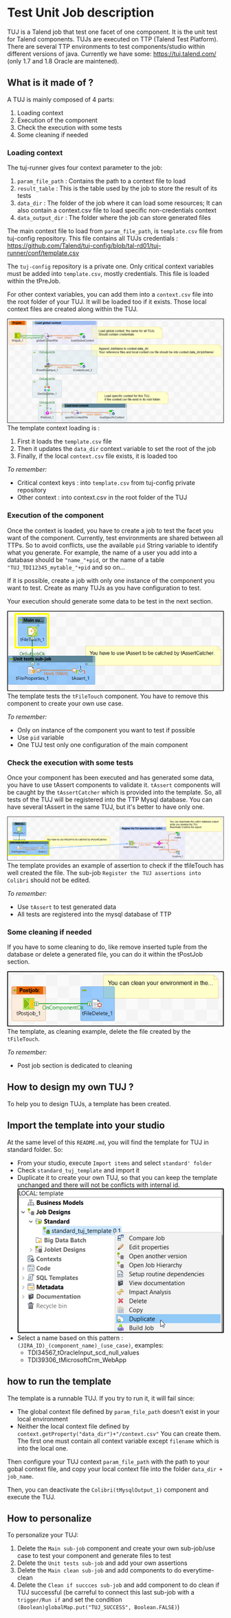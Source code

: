 # Test Unit Job description

TUJ is a Talend job that test one facet of one component. It is the unit test for Talend components. TUJs are executed on TTP (Talend Test Platform). There are several TTP environments to test components/studio within different versions of java. Currently we have some: https://tuj.talend.com/ (only 1.7 and 1.8 Oracle are maintened).

## What is it made of ?
A TUJ is mainly composed of 4 parts:
1. Loading context
1. Execution of the component
1. Check the execution with some tests
1. Some cleaning if needed

### Loading context
The tuj-runner gives four context parameter to the job:
1. `param_file_path` : Contains the path to a context file to load
1. `result_table` : This is the table used by the job to store the result of its tests
1. `data_dir` : The folder of the job where it can load some resources; It can also contain a context.csv file to load specific non-credentials context 
1. `data_output_dir` : The folder where the job can store generated files

The main context file to load from `param_file_path`, is `template.csv` file from tuj-config repository. This file contains all TUJs credentials : https://github.com/Talend/tuj-config/blob/tal-rd01/tuj-runner/conf/template.csv

The `tuj-config` repository is a private one. Only critical context variables must be added into `template.csv`, mostly credentials. This file is loaded within the tPreJob.

For other context variables, you can add them into a `context.csv` file into the root folder of your TUJ. It will be loaded too if it exists. Those local context files are created along within the TUJ.

![Loading context within the job](./images/template_load_context.png)
The template context loading is :
1. First it loads the `template.csv` file
1. Then it updates the `data_dir` context variable to set the root of the job
1. Finally, if the local `context.csv` file exists, it is loaded too

_To remember:_
- Critical context keys : into `template.csv` from tuj-config private repository
- Other context : into context.csv in the root folder of the TUJ

### Execution of the component
Once the context is loaded, you have to create a job to test the facet you want of the component. Currently, test environments are shared between all TTPs. So to avoid conflicts, use the available `pid` String variable to identify what you generate. For example, the name of a user you add into a database should be `"name_"+pid`, or the name of a table `"TUJ_TDI12345_mytable_"+pid` and so on...

If it is possible, create a job with only one instance of the component you want to test. Create as many TUJs as you have configuration to test.

Your execution should generate some data to be test in the next section.

![Execution of the main component](./images/template_exec_compo.png)
The template tests the `tFileTouch` component. You have to remove this component to create your own use case.

_To remember:_
- Only on instance of the component you want to test if possible
- Use `pid` variable
- One TUJ test only one configuration of the main component

### Check the execution with some tests
Once your component has been executed and has generated some data, you have to use tAssert components to validate it. `tAssert` components will be caught by the `tAssertCatcher` which is provided into the template. So, all tests of the TUJ will be registered into the TTP Mysql database. You can have several tAssert in the same TUJ, but it's better to have only one.

![Check the execution of your use case](./images/template_assert.png)
The template provides an example of assertion to check if the tfileTouch has well created the file. The sub-job `Register the TUJ assertions into Colibri` should not be edited.

_To remember:_
- Use `tAssert` to test generated data
- All tests are registered into the mysql database of TTP

### Some cleaning if needed
If you have to some cleaning to do, like remove inserted tuple from the database or delete a generated file, you can do it within the tPostJob section.

![Cleaning](./images/template_clean.png)
The template, as cleaning example, delete the file created by the `tFileTouch`. 

_To remember:_
- Post job section is dedicated to cleaning

## How to design my own TUJ ?
To help you to design TUJs, a template has been created.

## Import the template into your studio
At the same level of this `README.md`, you will find the template for TUJ in standard folder. So:
- From your studio, execute `Import items` and select `standard' folder`
- Check `standard_tuj_template` and import it
- Duplicate it to create your own TUJ, so that you can keep the template unchanged and there will not be conflicts with internal id.
![Duplicate the template](./images/template_duplicate.png)
- Select a name based on this pattern : `(JIRA_ID)_(component_name)_(use_case)`, examples:
    - TDI34567_tOracleInput_scd_null_values
    - TDI39306_tMicrosoftCrm_WebApp

## how to run the template
The template is a runnable TUJ. If you try to run it, it will fail since:
- The global context file defined by `param_file_path` doesn't exist in your local environment
- Neither the local context file defined by `context.getProperty("data_dir")+"/context.csv"`
You can create them. The first one must contain all context variable except `filename` which is into the local one.

Then configure your TUJ context `param_file_path` with the path to your gobal context file, and copy your local context file into the folder `data_dir + job_name`.

Then, you can  deactivate the `Colibri(tMysqlOutput_1)` component and execute the TUJ.

## How to personalize
To personalize your TUJ:
1. Delete the `Main sub-job` component and create your own sub-job/use case to test your component and generate files to test
1. Delete the `Unit tests sub-job` and add your own assertions
1. Delete the `Main clean sub-job` and add components to do everytime-clean
1. Delete the `Clean if succces sub-job` and add component to do clean if TUJ successful (be carreful to connect this last sub-job with a `trigger/Run if` and set the condition `(Boolean)globalMap.put("TUJ_SUCCESS", Boolean.FALSE)`)

